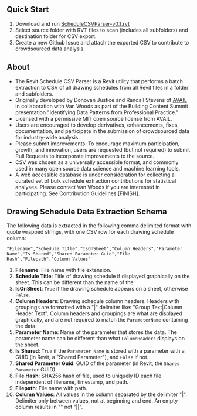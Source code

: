 ## Quick Start
1. Download and run [ScheduleCSVParser-v0.1.rvt](https://github.com/vdubya/Revit-Schedule-CSV-Parser/releases/download/v0.1/ScheduleCSVParser-v0.1.rvt)
1. Select source folder with RVT files to scan (includes all subfolders) and destination folder for CSV export.
1. Create a new Github Issue and attach the exported CSV to contribute to crowdsourced data analysis.

## About
* The Revit Schedule CSV Parser is a Revit utility that performs a batch extraction to CSV of all drawing schedules from all Revit files in a folder and subfolders. 
* Originally developed by Donovan Justice and Randall Stevens of [AVAIL](https://www.getavail.com/About) in collaboration with Van Woods as part of the Building Content Summit presentation "Identifying Data Patterns from Professional Practice." 
* Licensed with a permissive MIT open source license from AVAIL.
* Users are encouraged to develop derivatives, enhancements, fixes, documentation, and participate in the submission of crowdsourced data for industry-wide analysis. 
* Please submit improvements. To encourage maximum participation, growth, and innovation, users are requested (but not required) to submit Pull Requests to incorporate improvements to the source. 
* CSV was chosen as a universally accessible format, and commonly used in many open source data science and machine learning tools. 
* A web accessible database is under consideration for collecting a curated set of bulk schedule extraction contributions for statistical analyses. Please contact Van Woods if you are interested in participating. See Contribution Guidelines [FINISH]. 

## Drawing Schedule Data Extraction Schema
The following data is extracted in the following comma delimited format with quote wrapped strings, with one CSV row for each drawing schedule column: 
~~~~
"Filename","Schedule Title","IsOnSheet","Column Headers","Parameter Name","Is Shared","Shared Parameter Guid","File Hash","Filepath","Column Values"
~~~~
1. **Filename**: File name with file extension.
1. **Schedule Title**: Title of drawing schedule if displayed graphically on the sheet. This can be different than the name of the 
1. **IsOnSheet**: `True` if the drawing schedule appears on a sheet, otherwise `False`. 
1. **Column Headers**: Drawing schedule column headers. Headers with groupings are formatted with a "|" delimiter like: "Group Text|Column Header Text". Column headers and groupings are what are displayed graphically, and are not required to match the `ParameterName` containing the data.
1. **Parameter Name**: Name of the parameter that stores the data. The parameter name can be different than what `ColumnHeaders` displays on the sheet. 
1. **Is Shared**: `True` if the `Parameter Name` is stored with a parameter with a GUID (in Revit, a "Shared Parameter"), and `False` if not. 
1. **Shared Parameter Guid**: GUID of the parameter (in Revit, the `Shared Parameter` GUID).
1. **File Hash**: SHA256 hash of file, used to uniquely ID each file independent of filename, timestamp, and path. 
1. **Filepath**: File name with path.
1. **Column Values**: All values in the column separated by the delimiter "|". Delimiter only between values, not at beginning and end. An empty column results in "" not "||".

